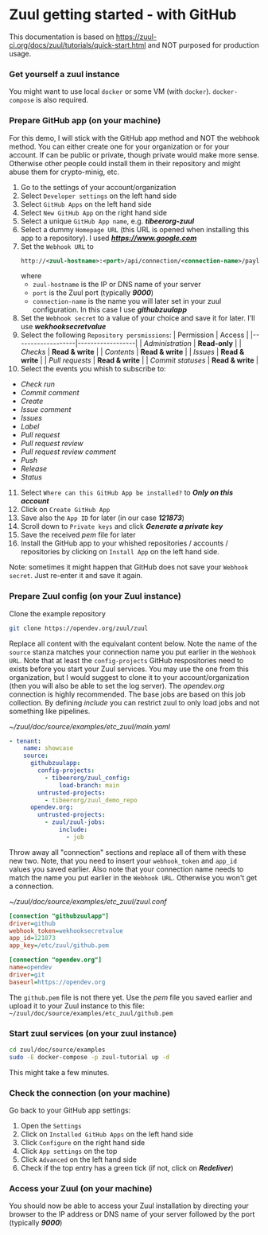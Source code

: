 # Zuul getting started - with GitHub 

This documentation is based on https://zuul-ci.org/docs/zuul/tutorials/quick-start.html
and NOT purposed for production usage.

### Get yourself a zuul instance

You might want to use local `docker` or some VM (with `docker`).
`docker-compose` is also required.

### Prepare GitHub app (on your machine)

For this demo, I will stick with the GitHub app method and NOT the webhook method.
You can either create one for your organization or for your account.
If can be public or private, though private would make more sense.
Otherwise other people could install them in their repository and might abuse
them for crypto-minig, etc.

1. Go to the settings of your account/organization
2. Select `Developer settings` on the left hand side
3. Select `GitHub Apps` on the left hand side
4. Select `New GitHub App` on the right hand side
5. Select a unique `GitHub App name`, e.g. ***tibeerorg-zuul***
6. Select a dummy `Homepage URL` (this URL is opened when installing this app to a repository). I used ***https://www.google.com***
7. Set the `Webhook URL` to
   ```xml
   http://<zuul-hostname>:<port>/api/connection/<connection-name>/payload
   ```
   where
   - `zuul-hostname` is the IP or DNS name of your server
   - `port` is the Zuul port (typically ***9000***)
   - `connection-name` is the name you will later set in your zuul configuration. In this case I use ***githubzuulapp***
8. Set the `Webhook secret` to a value of your choice and save it for later. I'll use ***wekhooksecretvalue***
9. Select the following `Repository persmissions`:
   | Permission        | Access           |
   |-------------------|------------------|
   | *Administration*  | **Read-only**    |
   | *Checks*          | **Read & write** |
   | *Contents*        | **Read & write** |
   | *Issues*          | **Read & write** |
   | *Pull requests*   | **Read & write** |
   | *Commit statuses* | **Read & write** |
10. Select the events you whish to subscribe to:
  - *Check run*
  - *Commit comment*
  - *Create*
  - *Issue comment*
  - *Issues*
  - *Label*
  - *Pull request*
  - *Pull request review*
  - *Pull request review comment*
  - *Push*
  - *Release*
  - *Status*
11. Select `Where can this GitHub App be installed?` to ***Only on this account***
12. Click on `Create GitHub App`
13. Save also the `App ID` for later (in our case ***121873***)
14. Scroll down to `Private keys` and click ***Generate a private key***
15. Save the received *pem* file for later
16. Install the GitHub app to your whished repositories / accounts / repositories by clicking on `Install App` on the left hand side.

Note: sometimes it might happen that GitHub does not save your `Webhook secret`. Just re-enter it and save it again.

### Prepare Zuul config (on your Zuul instance)

Clone the example repository
```sh
git clone https://opendev.org/zuul/zuul
```

Replace all content with the equivalant content below.
Note the name of the `source` stanza matches your connection name you put earlier in the `Webhook URL`.
Note that at least the `config-projects` GitHub respositories need to exists before
you start your Zuul services. You may use the one from this organization, but I would suggest
to clone it to your account/organization (then you will also be able to set the log server).
The *opendev.org* connection is highly recommended. The base jobs are based on this job collection.
By defining *include* you can restrict zuul to only load jobs and not something like pipelines.

*~/zuul/doc/source/examples/etc_zuul/main.yaml*
```yaml
- tenant:
    name: showcase
    source:
      githubzuulapp:
        config-projects:
          - tibeerorg/zuul_config:
              load-branch: main
        untrusted-projects:
          - tibeerorg/zuul_demo_repo
      opendev.org:
        untrusted-projects:
          - zuul/zuul-jobs:
              include:
                - job
```

Throw away all "connection" sections and replace all of them with these new two.
Note, that you need to insert your `webhook_token` and `app_id` values you saved
earlier. Also note that your connection name needs to match the name you put earlier
in the `Webhook URL`. Otherwise you won't get a connection.

*~/zuul/doc/source/examples/etc_zuul/zuul.conf*
```ini
[connection "githubzuulapp"]
driver=github
webhook_token=wekhooksecretvalue
app_id=121873
app_key=/etc/zuul/github.pem

[connection "opendev.org"]
name=opendev
driver=git
baseurl=https://opendev.org
```

The `github.pem` file is not there yet. Use the *pem* file you saved earlier and upload
it to your Zuul instance to this file: `~/zuul/doc/source/examples/etc_zuul/github.pem`

### Start zuul services (on your zuul instance)

```sh
cd zuul/doc/source/examples
sudo -E docker-compose -p zuul-tutorial up -d
```

This might take a few minutes.

### Check the connection (on your machine)

Go back to your GitHub app settings:
1. Open the `Settings`
2. Click on `Installed GitHub Apps` on the left hand side
3. Click `Configure` on the right hand side
4. Click `App settings` on the top
5. Click `Advanced` on the left hand side
6. Check if the top entry has a green tick (if not, click on ***Redeliver***)

### Access your Zuul (on your machine)

You should now be able to access your Zuul installation by directing your
browser to the IP address or DNS name of your server followed by the port (typically ***9000***)
